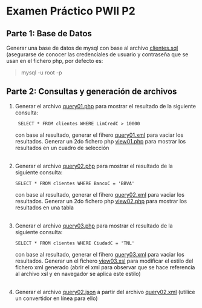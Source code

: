 # Examen Práctico PWII P2
## Parte 1: Base de Datos 
Generar una base de datos de mysql con base al archivo [clientes.sql](clientes.sql) (asegurarse de conocer las credenciales de usuario y contraseña que se usan en el fichero php, por defecto es:
> mysql -u root -p

## Parte 2: Consultas y generación de archivos
1. Generar el archivo [query01.php](query01.php) para mostrar el resultado de la siguiente consulta: 

    ``` SELECT * FROM clientes WHERE LimCredC > 10000```

    con base al resultado, generar el fihero [query01.xml](query01.xml) para vaciar los resultados. Generar un 2do fichero php [view01.php](view01.php) para mostrar los resultados en un cuadro de selección
<br></br>

1. Generar el archivo [query02.php](query02.php) para mostrar el resultado de la siguiente consulta: 

    ``` SELECT * FROM clientes WHERE BancoC = 'BBVA' ```

    con base al resultado, generar el fihero [query02.xml](query02.xml) para vaciar los resultados. Generar un 2do fichero php [view02.php](view02.php) para mostrar los resultados en una tabla
<br></br>

1. Generar el archivo [query03.php](query03.php) para mostrar el resultado de la siguiente consulta: 

    ``` SELECT * FROM clientes WHERE CiudadC = 'TNL' ```

    con base al resultado, generar el fihero [query03.xml](query03.xml) para vaciar los resultados. Generar un el fichero [view03.xsl](view03.xsl) para modificar el estilo del fichero xml generado (abrir el xml para observar que se hace referencia al archivo xsl y en navegador se aplica este estilo)
    <br></br>

1. Generar el archivo [query02.json](query02.json) a partir del archivo [query02.xml](query02.xml) (utilice un convertidor en línea para ello)